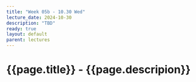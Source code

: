 ```yaml
---
title: "Week 05b - 10.30 Wed"
lecture_date: 2024-10-30
description: "TBD"
ready: true
layout: default
parent: lectures
---
```


# {{page.title}} - {{page.descripion}}